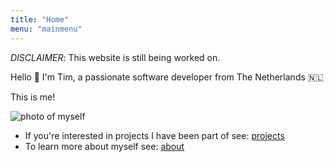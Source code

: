 ```yaml
---
title: "Home"
menu: "mainmenu"
---
```


*DISCLAIMER*: This website is still being worked on.

Hello 👋 I'm Tim, a passionate software developer from The Netherlands 🇳🇱

This is me!

![photo of myself](photo_of_myself.jpg)

- If you're interested in projects I have been part of see: [projects](/projects)
- To learn more about myself see: [about](/about)